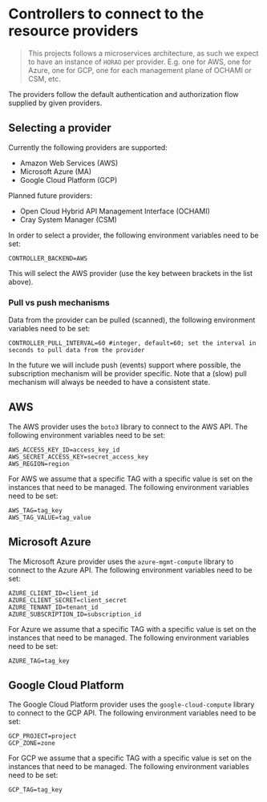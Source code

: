# Controllers to connect to the resource providers
> This projects follows a microservices architecture, as such we expect to have an instance of `HORAO` per provider.
> E.g. one for AWS, one for Azure, one for GCP, one for each management plane of OCHAMI or CSM, etc.

The providers follow the default authentication and authorization flow supplied by given providers.
## Selecting a provider
Currently the following providers are supported:
- Amazon Web Services (AWS)
- Microsoft Azure (MA)
- Google Cloud Platform (GCP)

Planned future providers:
- Open Cloud Hybrid API Management Interface (OCHAMI)
- Cray System Manager (CSM)

In order to select a provider, the following environment variables need to be set:
```dotenv
CONTROLLER_BACKEND=AWS
```
This will select the AWS provider (use the key between brackets in the list above).

### Pull vs push mechanisms
Data from the provider can be pulled (scanned), the following environment variables need to be set:
```dotenv
CONTROLLER_PULL_INTERVAL=60 #integer, default=60; set the interval in seconds to pull data from the provider
```
In the future we will include push (events) support where possible, the subscription mechanism will be provider specific. 
Note that a (slow) pull mechanism will always be needed to have a consistent state.

## AWS
The AWS provider uses the `boto3` library to connect to the AWS API. The following environment variables need to be set:
```dotenv
AWS_ACCESS_KEY_ID=access_key_id
AWS_SECRET_ACCESS_KEY=secret_access_key
AWS_REGION=region
```
For AWS we assume that a specific TAG with a specific value is set on the instances that need to be managed. The following environment variables need to be set:
```dotenv
AWS_TAG=tag_key
AWS_TAG_VALUE=tag_value
```
## Microsoft Azure
The Microsoft Azure provider uses the `azure-mgmt-compute` library to connect to the Azure API. The following environment variables need to be set:
```dotenv
AZURE_CLIENT_ID=client_id
AZURE_CLIENT_SECRET=client_secret
AZURE_TENANT_ID=tenant_id
AZURE_SUBSCRIPTION_ID=subscription_id
```
For Azure we assume that a specific TAG with a specific value is set on the instances that need to be managed. The following environment variables need to be set:
```dotenv
AZURE_TAG=tag_key
```
## Google Cloud Platform
The Google Cloud Platform provider uses the `google-cloud-compute` library to connect to the GCP API. The following environment variables need to be set:
```dotenv
GCP_PROJECT=project
GCP_ZONE=zone
```
For GCP we assume that a specific TAG with a specific value is set on the instances that need to be managed. The following environment variables need to be set:
```dotenv
GCP_TAG=tag_key
```
